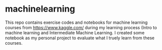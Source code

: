 # machinelearning
This repo contains exercise codes and notebooks for machine learning courses from https://www.kaggle.com/ during my learning process (Intro to machine learning and Intermediate Machine Learning. I created some notebook as my personal project to evaluate what I truely learn from these courses.
